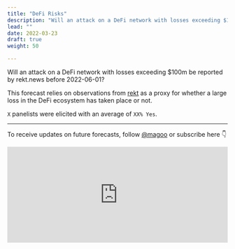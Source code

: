 ```yaml
---
title: "DeFi Risks"
description: "Will an attack on a DeFi network with losses exceeding $100m be reported by rekt.news before 2022-06-01?"
lead: ""
date: 2022-03-23
draft: true
weight: 50

---
```


Will an attack on a DeFi network with losses exceeding $100m be reported by rekt.news before 2022-06-01?

This forecast relies on observations from [rekt](https://rekt.news/) as a proxy for whether a large loss in the DeFi ecosystem has taken place or not.

`X` panelists were elicited with an average of `XX% Yes`.

***

To receive updates on future forecasts, follow [@magoo](https://www.twitter.com/magoo) or subscribe here 👇

<iframe
scrolling="no"
style="width:100%!important;height:220px;border:0px #ccc solid !important"
src="https://buttondown.email/risk?as_embed=true"
></iframe><br /><br />
